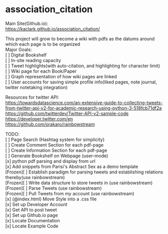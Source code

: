 # association_citation

Main Site(Github.io): <br> 
https://kaclark.github.io/association_citation/<br>

This project will grow to become a wiki with pdfs as the datums around which each page is to be organized <br>
Major Goals: <br>
[ ] Digital Bookshelf <br>
[ ] In-site reading capacity <br>
[ ] Tweet highlights(with auto-citation, and highlighting for character limit) <br>
[ ] Wiki page for each Book/Paper <br>
[ ] Graph representation of how wiki pages are linked <br>
[ ] User accounts for saving simple profile info(liked pages, note journal, twitter notetaking integration) <br>


Resources for twitter API: <br>
https://towardsdatascience.com/an-extensive-guide-to-collecting-tweets-from-twitter-api-v2-for-academic-research-using-python-3-518fcb71df2a <br>
https://github.com/twitterdev/Twitter-API-v2-sample-code <br>
https://developer.twitter.com/en <br>
https://github.com/orakaro/rainbowstream <br>

TODO: <br>
[ ] Page Search (Hashtag system for simplicity) <br>
[ ] Create Comment Section for each pdf-page <br>
[ ] Create Information Section for each pdf-page <br>
[ ] Generate Bookshelf on Webpage (user-mode) <br> 
[x] python pdf parsing and display from url <br>
[x] Add snippets from Parisi's Abstract Sex as a demo template <br>
[Frozen][ ] Establish paradigm for parsing tweets and establishing relations thereby(use rainbowstream) <br>
[Frozen][ ] Write data structure to store tweets in (use rainbowstream)<br> 
[Frozen][ ] Parse Tweets (use rainbowstream) <br>
[Frozen][ ] Pull Tweets from my account (use rainbowstream)<br>
[x] (@index.html) Move Style into a .css file <br> 
[x] Set up Developer Account <br>
[x] Get API to post tweet <br>
[x] Set up Github.io page <br> 
[x] Locate Documentation <br>
[x] Locate Example Code <br>



